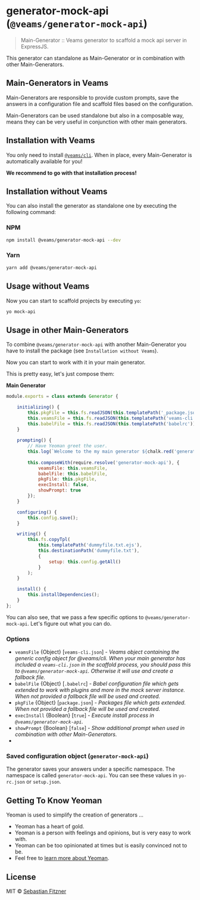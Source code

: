 # generator-mock-api (`@veams/generator-mock-api`)
> Main-Generator :: Veams generator to scaffold a mock api server in ExpressJS.

This generator can standalone as Main-Generator or in combination with other Main-Generators. 

## Main-Generators in Veams 

Main-Generators are responsible to provide custom prompts, save the answers in a configuration file and scaffold files based on the configuration.

Main-Generators can be used standalone but also in a composable way, means they can be very useful in conjunction with other main generators.

## Installation with Veams

You only need to install [`@veams/cli`](https://github.com/Veams/cli). When in place, every Main-Generator is automatically available for you!

**We recommend to go with that installation process!**

## Installation without Veams

You can also install the generator as standalone one by executing the following command: 

### NPM 

```bash
npm install @veams/generator-mock-api --dev
```

### Yarn 

```bash
yarn add @veams/generator-mock-api
```

## Usage without Veams

Now you can start to scaffold projects by executing `yo`:

``` bash 
yo mock-api
```

## Usage in other Main-Generators

To combine `@veams/generator-mock-api` with another Main-Generator you have to install the package (see `Installation without Veams`).

Now you can start to work with it in your main generator. 

This is pretty easy, let's just compose them:

**Main Generator** 

``` js
module.exports = class extends Generator {

    initializing() {
		this.pkgFile = this.fs.readJSON(this.templatePath('_package.json'));
		this.veamsFile = this.fs.readJSON(this.templatePath('veams-cli.json'));
		this.babelFile = this.fs.readJSON(this.templatePath('babelrc'));
	}
	
	prompting() {
		// Have Yeoman greet the user.
		this.log(`Welcome to the my main generator ${chalk.red('generator-single-page-app')}!`);
		
		this.composeWith(require.resolve('generator-mock-api'), {
            veamsFile: this.veamsFile,
            babelFile: this.babelFile,
            pkgFile: this.pkgFile,
            execInstall: false,
            showPrompt: true
        });
	}

	configuring() {
		this.config.save();
	}

	writing() {
		this.fs.copyTpl(
			this.templatePath('dummyfile.txt.ejs'),
			this.destinationPath('dummyfile.txt'),
			{
				setup: this.config.getAll()
			}
		);
	}

	install() {
		this.installDependencies();
	}
};

```

You can also see, that we pass a few specific options to `@veams/generator-mock-api`. Let's figure out what you can do. 

### Options

* `veamsFile` {Object} [`veams-cli.json`] - _Veams object containing the generic config object for @veams/cli. 
When your main generator has included a `veams-cli.json` in the scaffold process, you should pass this to `@veams/generator-mock-api`. Otherwise it will use and create a fallback file._ 
* `babelFile` {Object} [`.babelrc`] - _Babel configuration file which gets extended to work with plugins and more in the mock server instance. When not provided a fallback file will be used and created._
* `pkgFile` {Object} [`package.json`] - _Packages file which gets extended. When not provided a fallback file will be used and created._
* `execInstall` {Boolean} [`true`] - _Execute install process in `@veams/generator-mock-api`._
* `showPrompt` {Boolean} [`false`] - _Show additional prompt when used in combination with other Main-Generators._
* 

### Saved configuration object (`generator-mock-api`)

The generator saves your answers under a specific namespace. 
The namespace is called `generator-mock-api`. You can see these values in `yo-rc.json` or `setup.json`.

## Getting To Know Yeoman

Yeoman is used to simplify the creation of generators ...

 * Yeoman has a heart of gold.
 * Yeoman is a person with feelings and opinions, but is very easy to work with.
 * Yeoman can be too opinionated at times but is easily convinced not to be.
 * Feel free to [learn more about Yeoman](http://yeoman.io/).


## License

MIT © [Sebastian Fitzner]()
